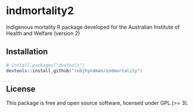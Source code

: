 indmortality2
=======================

Indigenous mortality R package developed for the Australian Institute of Health and Welfare (version 2)


## Installation

```s
# install.packages("devtools")
devtools::install_github("robjhyndman/indmortality")
```

## License

This package is free and open source software, licensed under GPL (>= 3).
